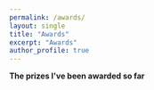 ```yaml
---
permalink: /awards/
layout: single
title: "Awards"
excerpt: "Awards"
author_profile: true
---
```




**The prizes I've been awarded so far**
